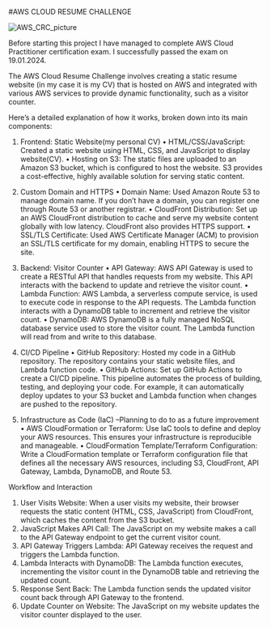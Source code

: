 #AWS CLOUD RESUME CHALLENGE

![AWS_CRC_picture](https://github.com/ikanko1989/CRC-project/assets/139227790/ef67abb9-296b-4cb4-be0f-b07b597835b3)

Before starting this project I have managed to complete AWS Cloud Practitioner certification exam.
I successfully passed the exam on 19.01.2024.

The AWS Cloud Resume Challenge involves creating a static resume website (in my case it is my CV) that is hosted on AWS and integrated with various AWS services to provide dynamic functionality, such as a visitor counter. 

Here’s a detailed explanation of how it works, broken down into its main components:
1. Frontend: Static Website(my personal CV)
•	HTML/CSS/JavaScript: Created a static website using HTML, CSS, and JavaScript to display website(CV).
•	Hosting on S3: The static files are uploaded to an Amazon S3 bucket, which is configured to host the website. S3 provides a cost-effective, highly available solution for serving static content.


2. Custom Domain and HTTPS
•	Domain Name: Used Amazon Route 53 to manage domain name. If you don’t have a domain, you can register one through Route 53 or another registrar.
•	CloudFront Distribution: Set up an AWS CloudFront distribution to cache and serve my website content globally with low latency. CloudFront also provides HTTPS support.
•	SSL/TLS Certificate: Used AWS Certificate Manager (ACM) to provision an SSL/TLS certificate for my domain, enabling HTTPS to secure the site.


3. Backend: Visitor Counter
•	API Gateway: AWS API Gateway is used to create a RESTful API that handles requests from my website. This API interacts with the backend to update and retrieve the visitor count.
•	Lambda Function: AWS Lambda, a serverless compute service, is used to execute code in response to the API requests. The Lambda function interacts with a DynamoDB table to increment and retrieve the visitor count.
•	DynamoDB: AWS DynamoDB is a fully managed NoSQL database service used to store the visitor count. The Lambda function will read from and write to this database.

4. CI/CD Pipeline
•	GitHub Repository: Hosted my code in a GitHub repository. The repository contains your static website files, and Lambda function code.
•	GitHub Actions: Set up GitHub Actions to create a CI/CD pipeline. This pipeline automates the process of building, testing, and deploying your code. For example, it can automatically deploy updates to your S3 bucket and Lambda function when changes are pushed to the repository.

5. Infrastructure as Code (IaC) –Planning to do to as a future improvement
•	AWS CloudFormation or Terraform: Use IaC tools to define and deploy your AWS resources. This ensures your infrastructure is reproducible and manageable.
•	CloudFormation Template/Terraform Configuration: Write a CloudFormation template or Terraform configuration file that defines all the necessary AWS resources, including S3, CloudFront, API Gateway, Lambda, DynamoDB, and Route 53.


Workflow and Interaction
1.	User Visits Website: When a user visits my website, their browser requests the static content (HTML, CSS, JavaScript) from CloudFront, which caches the content from the S3 bucket.
2.	JavaScript Makes API Call: The JavaScript on my website makes a call to the API Gateway endpoint to get the current visitor count.
3.	API Gateway Triggers Lambda: API Gateway receives the request and triggers the Lambda function.
4.	Lambda Interacts with DynamoDB: The Lambda function executes, incrementing the visitor count in the DynamoDB table and retrieving the updated count.
5.	Response Sent Back: The Lambda function sends the updated visitor count back through API Gateway to the frontend.
6.	Update Counter on Website: The JavaScript on my website updates the visitor counter displayed to the user.



